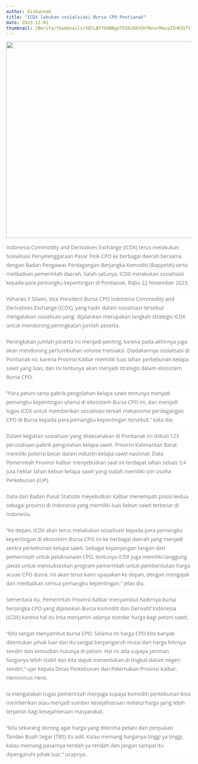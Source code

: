 ```yaml
---
author: disbunnak
title: "ICDX lakukan sosialsiasi Bursa CPO Pontianak"
date: 2023-12-01
thumbnail: /Berita/thumbnails/XQtLBfYO4BNgo7S5Eu5KYUhfKnurMexa3ZnKSV7t.jpg
---
```

<p><img src="/images/qmgYLNOeHNQQfIevDpSj.jpg" alt="" width="800" height="533" /></p>
<p style="box-sizing: border-box; margin: 0px 0px 20px; color: #777777; line-height: 24px; font-family: 'Open Sans', Arial, sans-serif; font-size: 14px; background-color: #ffffff;">Indonesia Commodity and Derivatives Exchange (ICDX) terus melakukan Sosialisasi Penyelenggaraan Pasar Fisik CPO ke berbagai daerah bersama dengan Badan Pengawas Perdagangan Berjangka Komoditi (Bappebti) serta melibatkan pemerintah daerah. Salah satunya, ICDX melakukan sosialisasi kepada para pemangku kepentingan di Pontianak, Rabu 22 November 2023.</p>
<p style="box-sizing: border-box; margin: 0px 0px 20px; color: #777777; line-height: 24px; font-family: 'Open Sans', Arial, sans-serif; font-size: 14px; background-color: #ffffff;">Yohanes F Silaen, Vice President Bursa CPO Indonesia Commodity and Derivatives Exchange (ICDX), yang hadir dalam sosialisasi tersebut mengatakan sosialisasi yang&nbsp; dijalankan merupakan langkah strategis ICDX untuk mendorong peningkatan jumlah peserta.</p>
<p style="box-sizing: border-box; margin: 0px 0px 20px; color: #777777; line-height: 24px; font-family: 'Open Sans', Arial, sans-serif; font-size: 14px; background-color: #ffffff;">Peningkatan jumlah peserta ini menjadi penting, karena pada akhirnya juga akan mendorong pertumbuhan volume transaksi. Diadakannya sosialisasi di Pontianak ini, karena Provinsi Kalbar memiliki luas lahan perkebunan kelapa sawit yang luas, dan ini tentunya akan menjadi strategis dalam ekosistem Bursa CPO.</p>
<p style="box-sizing: border-box; margin: 0px 0px 20px; color: #777777; line-height: 24px; font-family: 'Open Sans', Arial, sans-serif; font-size: 14px; background-color: #ffffff;">"Para petani serta pabrik pengolahan kelapa sawit tentunya menjadi pemangku kepentingan utama di ekosistem Bursa CPO ini, dan menjadi tugas ICDX untuk memberikan sosialisasi terkait mekanisme perdagangan CPO di Bursa kepada para pemangku kepentingan tersebut," kata dia.</p>
<p style="box-sizing: border-box; margin: 0px 0px 20px; color: #777777; line-height: 24px; font-family: 'Open Sans', Arial, sans-serif; font-size: 14px; background-color: #ffffff;">Dalam kegiatan sosialisasi yang dilaksanakan di Pontianak ini diikuti 123 perusahaan pabrik pengolahan kelapa sawit. Provinsi Kalimantan Barat memiliki potensi besar dalam industri kelapa sawit nasional. Data Pemerintah Provinsi Kalbar menyebutkan saat ini terdapat lahan seluas 3,4 juta hektar lahan kebun kelapa sawit yang sudah memiliki Izin Usaha Perkebunan (IUP).</p>
<p style="box-sizing: border-box; margin: 0px 0px 20px; color: #777777; line-height: 24px; font-family: 'Open Sans', Arial, sans-serif; font-size: 14px; background-color: #ffffff;">Data dari Badan Pusat Statistik meyebutkan Kalbar menempati posisi kedua sebagai provinsi di Indonesia yang memiliki luas kebun sawit terbesar di Indonesia.</p>
<p style="box-sizing: border-box; margin: 0px 0px 20px; color: #777777; line-height: 24px; font-family: 'Open Sans', Arial, sans-serif; font-size: 14px; background-color: #ffffff;">&ldquo;Ke depan, ICDX akan terus melakukan sosialisasi kepada para pemangku kepentingan di ekosistem Bursa CPO ini ke berbagai daerah yang menjadi sentra perkebunan kelapa sawit. Sebagai kepanjangan tangan dari pemerintah untuk pelaksanaan CPO, tentunya ICDX juga memiliki tanggung jawab untuk mensukseskan program pemerintah untuk pembentukan harga acuan CPO dunia. Ini akan terus kami upayakan ke depan, dengan mengajak dan melibatkan semua pemangku kepentingan," jelas dia.</p>
<p style="box-sizing: border-box; margin: 0px 0px 20px; color: #777777; line-height: 24px; font-family: 'Open Sans', Arial, sans-serif; font-size: 14px; background-color: #ffffff;">Sementara itu, Pemerintah Provinsi Kalbar menyambut hadirnya bursa berjangka CPO yang dijalankan Bursa Komoditi dan Derivatif Indonesia (ICDX) karena hal itu bisa menjamin adanya standar harga bagi petani sawit.</p>
<p style="box-sizing: border-box; margin: 0px 0px 20px; color: #777777; line-height: 24px; font-family: 'Open Sans', Arial, sans-serif; font-size: 14px; background-color: #ffffff;">&ldquo;Kita sangat menyambut bursa CPO. Selama ini harga CPO kita banyak ditentukan pihak luar dan itu sangat berpengaruh mulai dari harga hilirnya sendiri dan kemudian hulunya di petani. Hal ini ada supaya jaminan harganya lebih stabil dan kita dapat menentukan di tingkat dalam negeri sendiri,&rdquo; ujar Kepala Dinas Perkebunan dan Peternakan Provinsi Kalbar, Heronimus Hero.</p>
<p style="box-sizing: border-box; margin: 0px 0px 20px; color: #777777; line-height: 24px; font-family: 'Open Sans', Arial, sans-serif; font-size: 14px; background-color: #ffffff;">Ia mengatakan tugas pemerintah menjaga supaya komoditi perkebunan bisa memberikan atau menjadi sumber kesejahteraan melalui harga yang lebih terjamin bagi kesejahteraan masyarakat.</p>
<p style="box-sizing: border-box; margin: 0px 0px 20px; color: #777777; line-height: 24px; font-family: 'Open Sans', Arial, sans-serif; font-size: 14px; background-color: #ffffff;">&ldquo;Kita sekarang dorong agar harga yang diterima petani dari penjualan Tandan Buah Segar (TBS) itu adil. Kalau memang harganya tinggi ya tinggi, kalau memang pasarnya rendah ya rendah dan jangan sampai itu dipengaruhi pihak luar,&rdquo; ucapnya.</p>